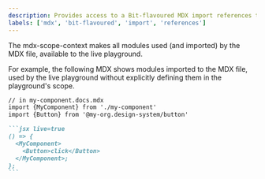```yaml
---
description: Provides access to a Bit-flavoured MDX import references through React context.
labels: ['mdx', 'bit-flavoured', 'import', 'references']
---
```


The mdx-scope-context makes all modules used (and imported) by the MDX file, available to the live playground.

For example, the following MDX shows modules imported to the MDX file, used by the live playground without explicitly defining them in the playground's scope.

````md
// in my-component.docs.mdx
import {MyComponent} from './my-component'
import {Button} from '@my-org.design-system/button'

```jsx live=true
() => {
  <MyComponent>
    <Button>click</Button>
  </MyComponent>;
};
```
````

